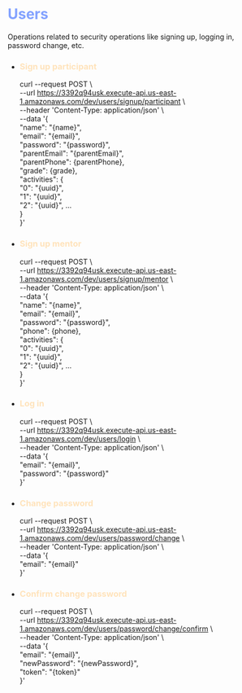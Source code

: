 # <span style="color:#83A2FF">Users</span>
Operations related to security operations like signing up, logging in, password change, etc.

- ### <span style="color:#FFE3BB">Sign up participant</span>
   curl --request POST \ <br/>
--url https://3392q94usk.execute-api.us-east-1.amazonaws.com/dev/users/signup/participant \ <br/>
--header 'Content-Type: application/json' \ <br/>
--data '{ <br/>
"name": "{name}",<br/>
"email": "{email}",<br/>
"password": "{password}",<br/>
"parentEmail": "{parentEmail}",<br/>
"parentPhone": {parentPhone},<br/>
"grade": {grade},<br/>
"activities": {<br/>
"0": "{uuid}",<br/>
"1": "{uuid}",<br/>
"2": "{uuid}",
...<br/>
}<br/>
}'

- ### <span style="color:#FFE3BB">Sign up mentor</span>
   curl --request POST \ <br/>
--url https://3392q94usk.execute-api.us-east-1.amazonaws.com/dev/users/signup/mentor \ <br/>
--header 'Content-Type: application/json' \ <br/>
--data '{<br/>
"name": "{name}",<br/>
"email": "{email}",<br/>
"password": "{password}",<br/>
"phone": {phone},<br/>
"activities": {<br/>
"0": "{uuid}",<br/>
"1": "{uuid}",<br/>
"2": "{uuid}",
...<br/>
}<br/>
}'

- ### <span style="color:#FFE3BB">Log in</span>
   curl --request POST \ <br/>
--url https://3392q94usk.execute-api.us-east-1.amazonaws.com/dev/users/login \ <br/>
--header 'Content-Type: application/json' \ <br/>
--data '{<br/>
"email": "{email}",<br/>
"password": "{password}"<br/>
}'

- ### <span style="color:#FFE3BB">Change password</span>
   curl --request POST \ <br/>
--url https://3392q94usk.execute-api.us-east-1.amazonaws.com/dev/users/password/change \ <br/>
--header 'Content-Type: application/json' \ <br/>
--data '{<br/>
"email": "{email}"<br/>
}'

- ### <span style="color:#FFE3BB">Confirm change password</span>
   curl --request POST \ <br/>
--url https://3392q94usk.execute-api.us-east-1.amazonaws.com/dev/users/password/change/confirm \ <br/>
--header 'Content-Type: application/json' \ <br/>
--data '{<br/>
"email": "{email}",<br/>
"newPassword": "{newPassword}",<br/>
"token": "{token}"<br/>
}'